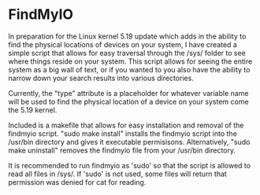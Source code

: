 # FindMyIO

In preparation for the Linux kernel 5.19 update which adds in the ability to find the physical locations of devices on your system, I have created a simple script that allows for easy traversal through the /sys/ folder to see where things reside on your system. This script allows for seeing the entire system as a big wall of text, or if you wanted to you also have the ability to narrow down your search results into various directories. 

Currently, the "type" attribute is a placeholder for whatever variable name will be used to find the physical location of a device on your system come the 5.19 kernel.

Included is a makefile that allows for easy installation and removal of the findmyio script. "sudo make install" installs the findmyio script into the /usr/bin directory and gives it executable permisisons. Alternatively, "sudo make uninstall" removes the findmyio file from your /usr/bin directory.

It is recommended to run findmyio as 'sudo' so that the script is allowed to read all files in /sys/. If 'sudo' is not used, some files will return that permission was denied for cat for reading.
